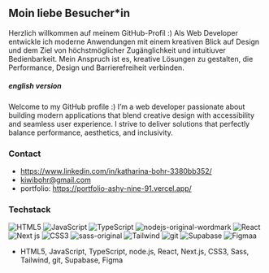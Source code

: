 ## Moin liebe Besucher*in

Herzlich willkommen auf meinem GitHub-Profil :) 
Als Web Developer entwickle ich moderne Anwendungen mit einem kreativen Blick auf Design und dem Ziel von höchstmöglicher Zugänglichkeit und intuitiuver Bedienbarkeit. Mein Anspruch ist es, kreative Lösungen zu gestalten, die Performance, Design und Barrierefreiheit verbinden.

##### english version
Welcome to my GitHub profile :)
I’m a web developer passionate about building modern applications that blend creative design with accessibility and seamless user experience. I strive to deliver solutions that perfectly balance performance, aesthetics, and inclusivity.



### Contact
- https://www.linkedin.com/in/katharina-bohr-3380bb352/
- kiwibohr@gmail.com
- portfolio: https://portfolio-ashy-nine-91.vercel.app/

  

### Techstack

![HTML5](https://github.com/user-attachments/assets/bb982599-2dfc-4c92-b37c-a7dc8c8eabe4)
![JavaScript](https://github.com/user-attachments/assets/71d6139f-dc02-4c1a-b9c8-be7f741c16ab)
![TypeScript](https://github.com/user-attachments/assets/b7fb8472-e331-4663-aa3a-f5bf534ef556)
![nodejs-original-wordmark](https://github.com/user-attachments/assets/56f4cce5-3b45-4744-89ef-9c2fbc28c594)
![React](https://github.com/user-attachments/assets/becf70f9-6a79-4694-8471-cc8e241b5edc)
![Next js](https://github.com/user-attachments/assets/1c45b237-9f53-4c4d-b9b7-9380e26ef026)
![CSS3](https://github.com/user-attachments/assets/2cadaefb-f1bd-40db-84dd-83f1c824f68e)
![sass-original](https://github.com/user-attachments/assets/73abae4d-6fe0-42f8-860a-e26e5b83a212)
![Tailwind](https://github.com/user-attachments/assets/10f98c55-25dc-487a-bc53-12fc432312e4)
![git](https://github.com/user-attachments/assets/f2e04305-0440-4fed-af36-02511e0984ab)
![Supabase](https://github.com/user-attachments/assets/f29b9e7f-1c5a-48a0-97a2-10b4ef892366)
![Figmaa](https://github.com/user-attachments/assets/469e8cf9-048a-4906-b529-f25b7b57a930)

- HTML5, JavaScript, TypeScript, node.js, React, Next.js, CSS3, Sass, Tailwind, git, Supabase, Figma
